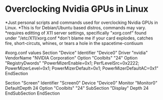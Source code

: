 # Overclocking Nvidia GPUs in Linux
*Just personal scripts and commands used for overclocking Nvidia GPUs in Linux.
*This is for Debian/Ubuntu based distros, commands may vary.
*requires editting of X11 server settings, specifically "xorg.conf" found under "/etc/X11/xorg.conf
*don't blame me if your card explodes, catches fire, short-circuts, whines, or tears a hole in the spacetime-contiuum 


#xorg.conf values
Section "Device"
    Identifier     "Device0"
    Driver         "nvidia"
    VendorName     "NVIDIA Corporation"
    Option         "Coolbits" "24"
    Option         "RegistryDwords" "PowerMizerEnable=0x1; PerfLevelSrc=0x2222; PowerMizerLevel=0x1; PowerMizerDefault=0x1; PowerMizerDefaultAC=0x1"
EndSection

Section "Screen"
    Identifier     "Screen0"
    Device         "Device0"
    Monitor        "Monitor0"
    DefaultDepth    24
    Option         "Coolbits" "24"
    SubSection     "Display"
        Depth       24
    EndSubSection
EndSection

